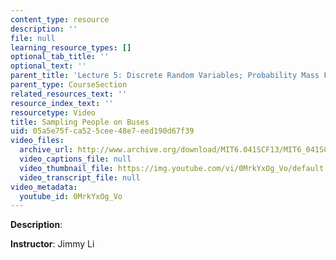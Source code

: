 ```yaml
---
content_type: resource
description: ''
file: null
learning_resource_types: []
optional_tab_title: ''
optional_text: ''
parent_title: 'Lecture 5: Discrete Random Variables; Probability Mass Functions; Expectations'
parent_type: CourseSection
related_resources_text: ''
resource_index_text: ''
resourcetype: Video
title: Sampling People on Buses
uid: 05a5e75f-ca52-5cee-48e7-eed190d67f39
video_files:
  archive_url: http://www.archive.org/download/MIT6.041SCF13/MIT6_041SCF13_Sampling_People_on_Buses_300k.mp4
  video_captions_file: null
  video_thumbnail_file: https://img.youtube.com/vi/0MrkYxOg_Vo/default.jpg
  video_transcript_file: null
video_metadata:
  youtube_id: 0MrkYxOg_Vo
---
```


**Description**:

**Instructor**: Jimmy Li